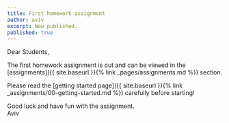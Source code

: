 ```yaml
---
title: First homework assignment
author: aviv
excerpt: Now published.
published: true
---
```


Dear Students,

The first homework assignment is out and can be viewed in the [assignments]({{
site.baseurl }}{% link _pages/assignments.md %}) section.

Please read the [getting started page]({{ site.baseurl }}{% link
_assignments/00-getting-started.md %}) carefully before starting!

Good luck and have fun with the assignment.  
Aviv

